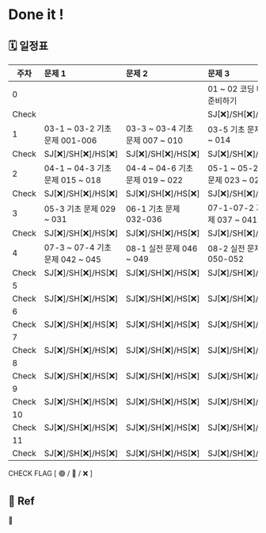 # Done it !

## 🗓 일정표


|**주차**| **문제 1** | **문제 2** | **문제 3** |
| ----- |:-------------------------|:--------|:--------|
|0     |  | | 01 ~ 02 코딩 테스트 준비하기 | 
|Check | | | SJ[❌]/SH[❌]/HS[❌] | 
|1     | 03-1 ~ 03-2 기초 문제 001-006 | 03-3 ~ 03-4 기초 문제 007 ~ 010 | 03-5 기초 문제 011 ~ 014 | 
|Check | SJ[❌]/SH[❌]/HS[❌] | SJ[❌]/SH[❌]/HS[❌] | SJ[❌]/SH[❌]/HS[❌] | 
|2     | 04-1 ~ 04-3 기초 문제 015 ~ 018 | 04-4 ~ 04-6 기초 문제 019 ~ 022 | 05-1 ~ 05-2 기초 문제 023 ~ 028 | 
|Check | SJ[❌]/SH[❌]/HS[❌] | SJ[❌]/SH[❌]/HS[❌] | SJ[❌]/SH[❌]/HS[❌] | 
|3     | 05-3 기초 문제 029 ~ 031 | 06-1 기초 문제 032-036 | 07-1-07-2 기초 문제 037 ~ 041 | 
|Check | SJ[❌]/SH[❌]/HS[❌] | SJ[❌]/SH[❌]/HS[❌] | SJ[❌]/SH[❌]/HS[❌] | 
|4     | 07-3  ~  07-4 기초 문제 042 ~ 045 | 08-1 실전 문제 046 ~ 049 | 08-2 실전 문제 050-052 | 
|Check | SJ[❌]/SH[❌]/HS[❌] | SJ[❌]/SH[❌]/HS[❌] | SJ[❌]/SH[❌]/HS[❌] | 
|5     |  | | | 
|Check | SJ[❌]/SH[❌]/HS[❌] | SJ[❌]/SH[❌]/HS[❌] | SJ[❌]/SH[❌]/HS[❌] |
|6     |  | | |
|Check | SJ[❌]/SH[❌]/HS[❌] | SJ[❌]/SH[❌]/HS[❌] | SJ[❌]/SH[❌]/HS[❌] |
|7     |  | | |
|Check | SJ[❌]/SH[❌]/HS[❌] | SJ[❌]/SH[❌]/HS[❌] | SJ[❌]/SH[❌]/HS[❌] |
|8     |  | | |
|Check | SJ[❌]/SH[❌]/HS[❌] | SJ[❌]/SH[❌]/HS[❌] | SJ[❌]/SH[❌]/HS[❌] |
|9     |  | | |
|Check | SJ[❌]/SH[❌]/HS[❌] | SJ[❌]/SH[❌]/HS[❌] | SJ[❌]/SH[❌]/HS[❌] |
|10     |  | | |
|Check | SJ[❌]/SH[❌]/HS[❌] | SJ[❌]/SH[❌]/HS[❌] | SJ[❌]/SH[❌]/HS[❌] |
|11     |  | | |
|Check | SJ[❌]/SH[❌]/HS[❌] | SJ[❌]/SH[❌]/HS[❌] | SJ[❌]/SH[❌]/HS[❌] |



CHECK FLAG [ 🟢 / 🔺 / ❌ ]


## 🔗 Ref
📁